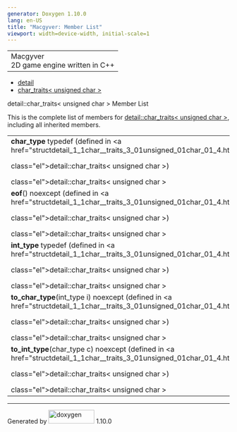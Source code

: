```yaml
---
generator: Doxygen 1.10.0
lang: en-US
title: "Macgyver: Member List"
viewport: width=device-width, initial-scale=1
---
```


<div id="top">

<div id="titlearea">

<table data-cellspacing="0" data-cellpadding="0">
<colgroup>
<col style="width: 100%" />
</colgroup>
<tbody>
<tr id="projectrow" class="odd">
<td id="projectalign"><div id="projectname">
Macgyver
</div>
<div id="projectbrief">
2D game engine written in C++
</div></td>
</tr>
</tbody>
</table>

</div>

<div id="main-nav">

</div>

<div id="nav-path" class="navpath">

- <a href="namespacedetail.html" class="el">detail</a>
- <a href="structdetail_1_1char__traits_3_01unsigned_01char_01_4.html"
  class="el">char_traits&lt; unsigned char &gt;</a>

</div>

</div>

<div class="header">

<div class="headertitle">

<div class="title">

detail::char_traits\< unsigned char \> Member List

</div>

</div>

</div>

<div class="contents">

This is the complete list of members for
<a href="structdetail_1_1char__traits_3_01unsigned_01char_01_4.html"
class="el">detail::char_traits&lt; unsigned char &gt;</a>, including all
inherited members.

|                                                                                                                        |                                                                      |                                                                      |
|------------------------------------------------------------------------------------------------------------------------|----------------------------------------------------------------------|----------------------------------------------------------------------|
| **char_type** typedef (defined in <a href="structdetail_1_1char__traits_3_01unsigned_01char_01_4.html"                 
 class="el">detail::char_traits&lt; unsigned char &gt;</a>)                                                              | <a href="structdetail_1_1char__traits_3_01unsigned_01char_01_4.html" 
                                                                                                                          class="el">detail::char_traits&lt; unsigned char &gt;</a>             |                                                                      |
| **eof**() noexcept (defined in <a href="structdetail_1_1char__traits_3_01unsigned_01char_01_4.html"                    
 class="el">detail::char_traits&lt; unsigned char &gt;</a>)                                                              | <a href="structdetail_1_1char__traits_3_01unsigned_01char_01_4.html" 
                                                                                                                          class="el">detail::char_traits&lt; unsigned char &gt;</a>             | <span class="mlabel">inline</span><span class="mlabel">static</span> |
| **int_type** typedef (defined in <a href="structdetail_1_1char__traits_3_01unsigned_01char_01_4.html"                  
 class="el">detail::char_traits&lt; unsigned char &gt;</a>)                                                              | <a href="structdetail_1_1char__traits_3_01unsigned_01char_01_4.html" 
                                                                                                                          class="el">detail::char_traits&lt; unsigned char &gt;</a>             |                                                                      |
| **to_char_type**(int_type i) noexcept (defined in <a href="structdetail_1_1char__traits_3_01unsigned_01char_01_4.html" 
 class="el">detail::char_traits&lt; unsigned char &gt;</a>)                                                              | <a href="structdetail_1_1char__traits_3_01unsigned_01char_01_4.html" 
                                                                                                                          class="el">detail::char_traits&lt; unsigned char &gt;</a>             | <span class="mlabel">inline</span><span class="mlabel">static</span> |
| **to_int_type**(char_type c) noexcept (defined in <a href="structdetail_1_1char__traits_3_01unsigned_01char_01_4.html" 
 class="el">detail::char_traits&lt; unsigned char &gt;</a>)                                                              | <a href="structdetail_1_1char__traits_3_01unsigned_01char_01_4.html" 
                                                                                                                          class="el">detail::char_traits&lt; unsigned char &gt;</a>             | <span class="mlabel">inline</span><span class="mlabel">static</span> |

</div>

------------------------------------------------------------------------

<span class="small">Generated
by [<img src="doxygen.svg" class="footer" width="104" height="31"
alt="doxygen" />](https://www.doxygen.org/index.html) 1.10.0</span>
